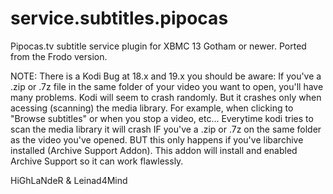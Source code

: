 service.subtitles.pipocas
=========================

Pipocas.tv subtitle service plugin for XBMC 13 Gotham or newer.
Ported from the Frodo version.

NOTE: There is a Kodi Bug at 18.x and 19.x you should be aware: If you've a .zip or .7z file in the same folder of your video you want to open, you'll have many problems. Kodi will seem to crash randomly. But it crashes only when acessing (scanning) the media library. For example, when clicking to "Browse subtitles" or when you stop a video, etc... Everytime kodi tries to scan the media library it will crash IF you've a .zip or .7z on the same folder as the video you've opened. BUT this only happens if you've libarchive installed (Archive Support Addon). This addon will install and enabled Archive Support so it can work flawlessly.

HiGhLaNdeR & Leinad4Mind

